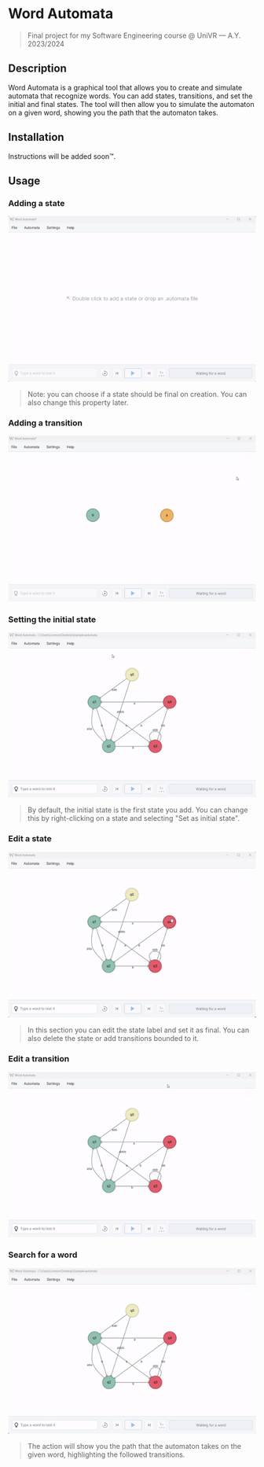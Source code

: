 # Word Automata
> Final project for my Software Engineering course @ UniVR &mdash; A.Y. 2023/2024

## Description

Word Automata is a graphical tool that allows you to create and simulate automata that recognize words. You can add states, transitions, and set the initial and final states. The tool will then allow you to simulate the automaton on a given word, showing you the path that the automaton takes.

## Installation

Instructions will be added soon™.

## Usage

### Adding a state

![Adding a state](res/state.gif)

> Note: you can choose if a state should be final on creation. You can also change this property later.

### Adding a transition

![Adding a transition](res/transition.gif)

### Setting the initial state

![Setting the initial state](res/initial_state.gif)

> By default, the initial state is the first state you add. You can change this by right-clicking on a state and selecting "Set as initial state".

### Edit a state

![Edit a state](res/edit_state.gif)

> In this section you can edit the state label and set it as final. You can also delete the state or add transitions bounded to it.

### Edit a transition

![Edit a transition](res/edit_transition.gif)

### Search for a word

![Search for a word](res/search.gif)

> The action will show you the path that the automaton takes on the given word, highlighting the followed transitions.